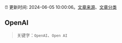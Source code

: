 :alarm_clock: 更新时间: 2024-06-05 10:00:06。[文章来源](/README.md)、[文章分类](/TAGS.md)

## OpenAI


> 关键字：`OpenAI`、`Open AI`



